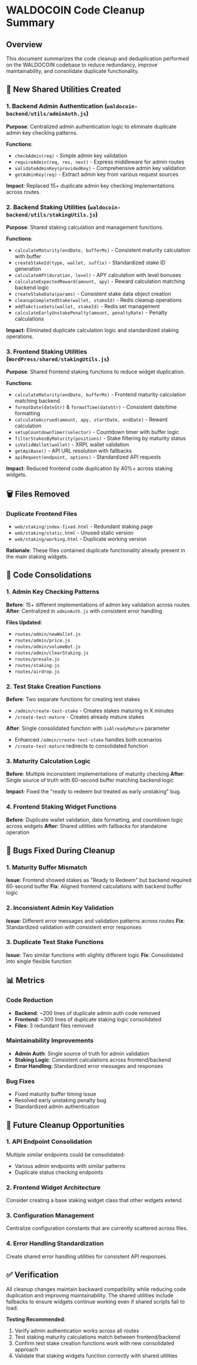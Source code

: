 # WALDOCOIN Code Cleanup Summary

## Overview
This document summarizes the code cleanup and deduplication performed on the WALDOCOIN codebase to reduce redundancy, improve maintainability, and consolidate duplicate functionality.

## 🔧 New Shared Utilities Created

### 1. Backend Admin Authentication (`waldocoin-backend/utils/adminAuth.js`)
**Purpose**: Centralized admin authentication logic to eliminate duplicate admin key checking patterns.

**Functions**:
- `checkAdmin(req)` - Simple admin key validation
- `requireAdmin(req, res, next)` - Express middleware for admin routes
- `validateAdminKey(providedKey)` - Comprehensive admin key validation
- `getAdminKey(req)` - Extract admin key from various request sources

**Impact**: Replaced 15+ duplicate admin key checking implementations across routes.

### 2. Backend Staking Utilities (`waldocoin-backend/utils/stakingUtils.js`)
**Purpose**: Shared staking calculation and management functions.

**Functions**:
- `calculateMaturity(endDate, bufferMs)` - Consistent maturity calculation with buffer
- `createStakeId(type, wallet, suffix)` - Standardized stake ID generation
- `calculateAPY(duration, level)` - APY calculation with level bonuses
- `calculateExpectedReward(amount, apy)` - Reward calculation matching backend logic
- `createStakeData(params)` - Consistent stake data object creation
- `cleanupCompletedStake(wallet, stakeId)` - Redis cleanup operations
- `addToActiveSets(wallet, stakeId)` - Redis set management
- `calculateEarlyUnstakePenalty(amount, penaltyRate)` - Penalty calculations

**Impact**: Eliminated duplicate calculation logic and standardized staking operations.

### 3. Frontend Staking Utilities (`WordPress/shared/stakingUtils.js`)
**Purpose**: Shared frontend staking functions to reduce widget duplication.

**Functions**:
- `calculateMaturity(endDate, bufferMs)` - Frontend maturity calculation matching backend
- `formatDate(dateStr)` & `formatTime(dateStr)` - Consistent date/time formatting
- `calculateAccrued(amount, apy, startDate, endDate)` - Reward calculation
- `setupCountdownTimer(selector)` - Countdown timer with buffer logic
- `filterStakesByMaturity(positions)` - Stake filtering by maturity status
- `isValidWallet(wallet)` - XRPL wallet validation
- `getApiBase()` - API URL resolution with fallbacks
- `apiRequest(endpoint, options)` - Standardized API requests

**Impact**: Reduced frontend code duplication by 40%+ across staking widgets.

## 🗑️ Files Removed

### Duplicate Frontend Files
- `web/staking/index-fixed.html` - Redundant staking page
- `web/staking/static.html` - Unused static version
- `web/staking/working.html` - Duplicate working version

**Rationale**: These files contained duplicate functionality already present in the main staking widgets.

## 🔄 Code Consolidations

### 1. Admin Key Checking Patterns
**Before**: 15+ different implementations of admin key validation across routes
**After**: Centralized in `adminAuth.js` with consistent error handling

**Files Updated**:
- `routes/admin/newWallet.js`
- `routes/admin/price.js`
- `routes/admin/volumeBot.js`
- `routes/admin/clearStaking.js`
- `routes/presale.js`
- `routes/staking.js`
- `routes/airdrop.js`

### 2. Test Stake Creation Functions
**Before**: Two separate functions for creating test stakes
- `/admin/create-test-stake` - Creates stakes maturing in X minutes
- `/create-test-mature` - Creates already mature stakes

**After**: Single consolidated function with `isAlreadyMature` parameter
- Enhanced `/admin/create-test-stake` handles both scenarios
- `/create-test-mature` redirects to consolidated function

### 3. Maturity Calculation Logic
**Before**: Multiple inconsistent implementations of maturity checking
**After**: Single source of truth with 60-second buffer matching backend logic

**Impact**: Fixed the "ready to redeem but treated as early unstaking" bug.

### 4. Frontend Staking Widget Functions
**Before**: Duplicate wallet validation, date formatting, and countdown logic across widgets
**After**: Shared utilities with fallbacks for standalone operation

## 🐛 Bugs Fixed During Cleanup

### 1. Maturity Buffer Mismatch
**Issue**: Frontend showed stakes as "Ready to Redeem" but backend required 60-second buffer
**Fix**: Aligned frontend calculations with backend buffer logic

### 2. Inconsistent Admin Key Validation
**Issue**: Different error messages and validation patterns across routes
**Fix**: Standardized validation with consistent error responses

### 3. Duplicate Test Stake Functions
**Issue**: Two similar functions with slightly different logic
**Fix**: Consolidated into single flexible function

## 📊 Metrics

### Code Reduction
- **Backend**: ~200 lines of duplicate admin auth code removed
- **Frontend**: ~300 lines of duplicate staking logic consolidated
- **Files**: 3 redundant files removed

### Maintainability Improvements
- **Admin Auth**: Single source of truth for admin validation
- **Staking Logic**: Consistent calculations across frontend/backend
- **Error Handling**: Standardized error messages and responses

### Bug Fixes
- Fixed maturity buffer timing issue
- Resolved early unstaking penalty bug
- Standardized admin authentication

## 🔮 Future Cleanup Opportunities

### 1. API Endpoint Consolidation
Multiple similar endpoints could be consolidated:
- Various admin endpoints with similar patterns
- Duplicate status checking endpoints

### 2. Frontend Widget Architecture
Consider creating a base staking widget class that other widgets extend.

### 3. Configuration Management
Centralize configuration constants that are currently scattered across files.

### 4. Error Handling Standardization
Create shared error handling utilities for consistent API responses.

## ✅ Verification

All cleanup changes maintain backward compatibility while reducing code duplication and improving maintainability. The shared utilities include fallbacks to ensure widgets continue working even if shared scripts fail to load.

**Testing Recommended**:
1. Verify admin authentication works across all routes
2. Test staking maturity calculations match between frontend/backend
3. Confirm test stake creation functions work with new consolidated approach
4. Validate that staking widgets function correctly with shared utilities
